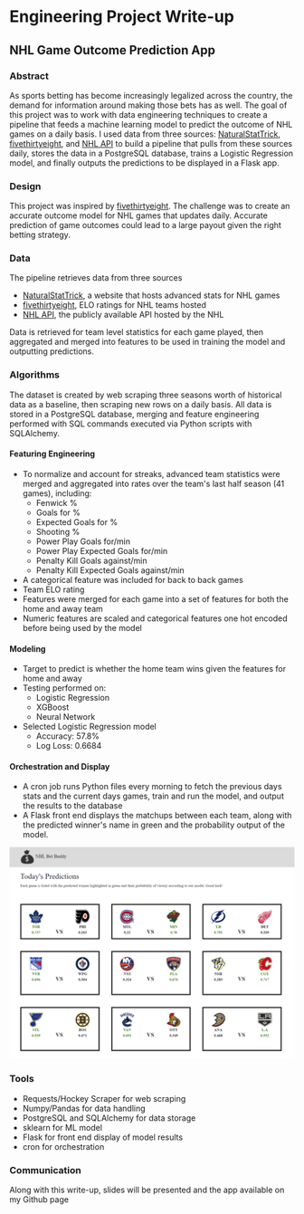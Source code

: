 # Engineering Project Write-up
## NHL Game Outcome Prediction App

### Abstract
As sports betting has become increasingly legalized across the country, the demand for information around making those bets has as well. The goal of this project was to work with data engineering techniques to create a pipeline that feeds a machine learning model to predict the outcome of NHL games on a daily basis. I used data from three sources: [NaturalStatTrick](naturalstattrick.com), [fivethirtyeight](https://github.com/fivethirtyeight/data/tree/master/nhl-forecasts), and [NHL API](https://gitlab.com/dword4/nhlapi) to build a pipeline that pulls from these sources daily, stores the data in a PostgreSQL database, trains a Logistic Regression model, and finally outputs the predictions to be displayed in a Flask app.

### Design
This project was inspired by [fivethirtyeight](https://projects.fivethirtyeight.com/2022-nhl-predictions/games/). The challenge was to create an accurate outcome model for NHL games that updates daily. Accurate prediction of game outcomes could lead to a large payout given the right betting strategy. 

### Data
The pipeline retrieves data from three sources
- [NaturalStatTrick](naturalstattrick.com), a website that hosts advanced stats for NHL games
- [fivethirtyeight](https://github.com/fivethirtyeight/data/tree/master/nhl-forecasts), ELO ratings for NHL teams hosted 
- [NHL API](https://gitlab.com/dword4/nhlapi), the publicly available API hosted by the NHL

Data is retrieved for team level statistics for each game played, then aggregated and merged into features to be used in training the model and outputting predictions.

### Algorithms
The dataset is created by web scraping three seasons worth of historical data as a baseline, then scraping new rows on a daily basis. All data is stored in a PostgreSQL database, merging and feature engineering performed with SQL commands executed via Python scripts with SQLAlchemy.

#### Featuring Engineering
- To normalize and account for streaks, advanced team statistics were merged and aggregated into rates over the team's last half season (41 games), including:
	+ Fenwick %
	+ Goals for %
	+ Expected Goals for %
	+ Shooting %
	+ Power Play Goals for/min
	+ Power Play Expected Goals for/min
	+ Penalty Kill Goals against/min
	+ Penalty Kill Expected Goals against/min
- A categorical feature was included for back to back games
- Team ELO rating
- Features were merged for each game into a set of features for both the home and away team
- Numeric features are scaled and categorical features one hot encoded before being used by the model

#### Modeling
- Target to predict is whether the home team wins given the features for home and away
- Testing performed on:
	+ Logistic Regression 
	+ XGBoost
	+ Neural Network
- Selected Logistic Regression model 
	+ Accuracy: 57.8%
	+ Log Loss: 0.6684

#### Orchestration and Display
- A cron job runs Python files every morning to fetch the previous days stats and the current days games, train and run the model, and output the results to the database
- A Flask front end displays the matchups between each team, along with the predicted winner's name in green and the probability output of the model. 

![Flask Demo Image](./app/static/demo_img.png)
### Tools
- Requests/Hockey Scraper for web scraping
- Numpy/Pandas for data handling
- PostgreSQL and SQLAlchemy for data storage
- sklearn for ML model
- Flask for front end display of model results
- cron for orchestration

### Communication
Along with this write-up, slides will be presented and the app available on my Github page
